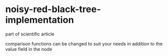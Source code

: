 # noisy-red-black-tree-implementation
part of scientific article

comparison functions can be changed to suit your needs in addition to the value field in the node
